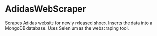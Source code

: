 # AdidasWebScraper
Scrapes Adidas website for newly released shoes. Inserts the data into a MongoDB database. Uses Selenium as the webscraping tool.
